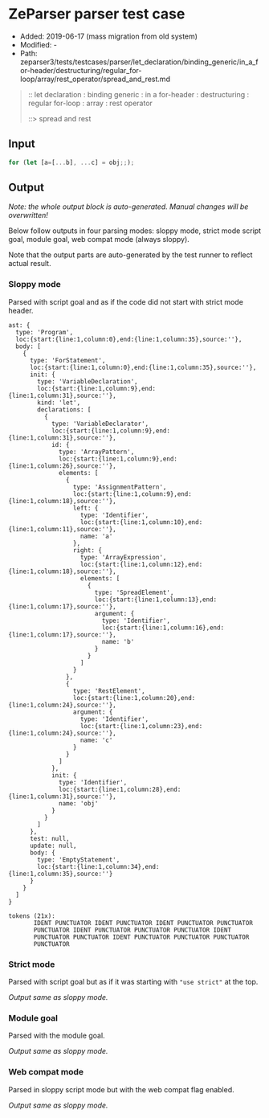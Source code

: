 # ZeParser parser test case

- Added: 2019-06-17 (mass migration from old system)
- Modified: -
- Path: zeparser3/tests/testcases/parser/let_declaration/binding_generic/in_a_for-header/destructuring/regular_for-loop/array/rest_operator/spread_and_rest.md

> :: let declaration : binding generic : in a for-header : destructuring : regular for-loop : array : rest operator
>
> ::> spread and rest

## Input

`````js
for (let [a=[...b], ...c] = obj;;);
`````

## Output

_Note: the whole output block is auto-generated. Manual changes will be overwritten!_

Below follow outputs in four parsing modes: sloppy mode, strict mode script goal, module goal, web compat mode (always sloppy).

Note that the output parts are auto-generated by the test runner to reflect actual result.

### Sloppy mode

Parsed with script goal and as if the code did not start with strict mode header.

`````
ast: {
  type: 'Program',
  loc:{start:{line:1,column:0},end:{line:1,column:35},source:''},
  body: [
    {
      type: 'ForStatement',
      loc:{start:{line:1,column:0},end:{line:1,column:35},source:''},
      init: {
        type: 'VariableDeclaration',
        loc:{start:{line:1,column:9},end:{line:1,column:31},source:''},
        kind: 'let',
        declarations: [
          {
            type: 'VariableDeclarator',
            loc:{start:{line:1,column:9},end:{line:1,column:31},source:''},
            id: {
              type: 'ArrayPattern',
              loc:{start:{line:1,column:9},end:{line:1,column:26},source:''},
              elements: [
                {
                  type: 'AssignmentPattern',
                  loc:{start:{line:1,column:9},end:{line:1,column:18},source:''},
                  left: {
                    type: 'Identifier',
                    loc:{start:{line:1,column:10},end:{line:1,column:11},source:''},
                    name: 'a'
                  },
                  right: {
                    type: 'ArrayExpression',
                    loc:{start:{line:1,column:12},end:{line:1,column:18},source:''},
                    elements: [
                      {
                        type: 'SpreadElement',
                        loc:{start:{line:1,column:13},end:{line:1,column:17},source:''},
                        argument: {
                          type: 'Identifier',
                          loc:{start:{line:1,column:16},end:{line:1,column:17},source:''},
                          name: 'b'
                        }
                      }
                    ]
                  }
                },
                {
                  type: 'RestElement',
                  loc:{start:{line:1,column:20},end:{line:1,column:24},source:''},
                  argument: {
                    type: 'Identifier',
                    loc:{start:{line:1,column:23},end:{line:1,column:24},source:''},
                    name: 'c'
                  }
                }
              ]
            },
            init: {
              type: 'Identifier',
              loc:{start:{line:1,column:28},end:{line:1,column:31},source:''},
              name: 'obj'
            }
          }
        ]
      },
      test: null,
      update: null,
      body: {
        type: 'EmptyStatement',
        loc:{start:{line:1,column:34},end:{line:1,column:35},source:''}
      }
    }
  ]
}

tokens (21x):
       IDENT PUNCTUATOR IDENT PUNCTUATOR IDENT PUNCTUATOR PUNCTUATOR
       PUNCTUATOR IDENT PUNCTUATOR PUNCTUATOR PUNCTUATOR IDENT
       PUNCTUATOR PUNCTUATOR IDENT PUNCTUATOR PUNCTUATOR PUNCTUATOR
       PUNCTUATOR
`````

### Strict mode

Parsed with script goal but as if it was starting with `"use strict"` at the top.

_Output same as sloppy mode._

### Module goal

Parsed with the module goal.

_Output same as sloppy mode._

### Web compat mode

Parsed in sloppy script mode but with the web compat flag enabled.

_Output same as sloppy mode._
